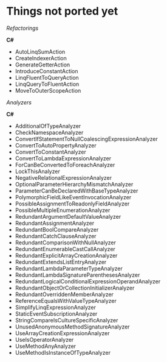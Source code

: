 ﻿Things not ported yet
=====================

*Refactorings*

**C#**

* AutoLinqSumAction
* CreateIndexerAction
* GenerateGetterAction
* IntroduceConstantAction
* LinqFluentToQueryAction
* LinqQueryToFluentAction
* MoveToOuterScopeAction

*Analyzers*

**C#**

* AdditionalOfTypeAnalyzer
* CheckNamespaceAnalyzer
* ConvertIfStatementToNullCoalescingExpressionAnalyzer
* ConvertToAutoPropertyAnalyzer
* ConvertToConstantAnalyzer
* ConvertToLambdaExpressionAnalyzer
* ForCanBeConvertedToForeachAnalyzer
* LockThisAnalyzer
* NegativeRelationalExpressionAnalyzer
* OptionalParameterHierarchyMismatchAnalyzer
* ParameterCanBeDeclaredWithBaseTypeAnalyzer
* PolymorphicFieldLikeEventInvocationAnalyzer
* PossibleAssignmentToReadonlyFieldAnalyzer
* PossibleMultipleEnumerationAnalyzer
* RedundantArgumentDefaultValueAnalyzer
* RedundantAssignmentAnalyzer
* RedundantBoolCompareAnalyzer
* RedundantCatchClauseAnalyzer
* RedundantComparisonWithNullAnalyzer
* RedundantEnumerableCastCallAnalyzer
* RedundantExplicitArrayCreationAnalyzer
* RedundantExtendsListEntryAnalyzer
* RedundantLambdaParameterTypeAnalyzer
* RedundantLambdaSignatureParenthesesAnalyzer
* RedundantLogicalConditionalExpressionOperandAnalyzer
* RedundantObjectOrCollectionInitializerAnalyzer
* RedundantOverriddenMemberAnalyzer
* ReferenceEqualsWithValueTypeAnalyzer
* SimplifyLinqExpressionAnalyzer
* StaticEventSubscriptionAnalyzer
* StringCompareIsCultureSpecificAnalyzer
* UnusedAnonymousMethodSignatureAnalyzer
* UseArrayCreationExpressionAnalyzer
* UseIsOperatorAnalyzer
* UseMethodAnyAnalyzer
* UseMethodIsInstanceOfTypeAnalyzer

